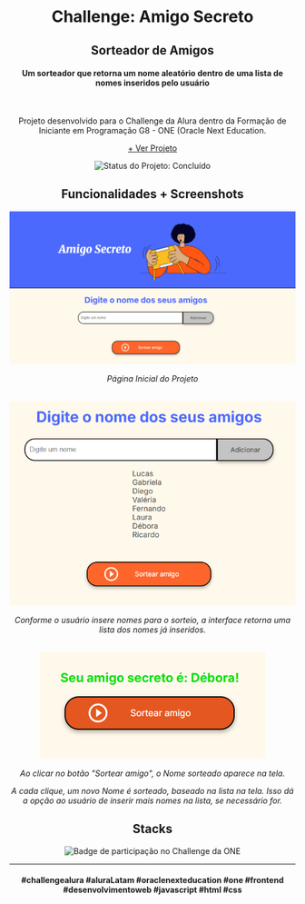 <div align="center">
<h1>Challenge: Amigo Secreto</h1>
<h2>Sorteador de Amigos</h2> 
<h4>Um sorteador que retorna um nome aleatório dentro de uma lista de nomes inseridos pelo usuário</h4>

<br>
<p>Projeto desenvolvido para o Challenge da Alura dentro da Formação de Iniciante em Programação G8 - ONE (Oracle Next Education.</p>

[+ Ver Projeto](https://luisatriers.github.io/challenge-amigo-secreto/)

<p><img src="http://img.shields.io/static/v1?label=STATUS%20DO%20PROJETO&message=CONCLUÍDO&color=GREEN&style=for-the-badge" width="" alt="Status do Projeto: Concluído"></p>

<h2>Funcionalidades + Screenshots</h2>

<img src="https://github.com/luisatriers/challenge-amigo-secreto/blob/2547aee37c70d2de4ab89dd946c25a2bf43ec26e/assets/readme/cover.png?raw=true" width="800" alt="Página Inicial do Projeto">
<p><i>Página Inicial do Projeto</i></p>
<br>

<img src="https://github.com/luisatriers/challenge-amigo-secreto/blob/main/assets/readme/friendslist.png?raw=true" width="" alt="Campo de inserção de nome e lista de nomes gerada">
<p><i>Conforme o usuário insere nomes para o sorteio, a interface retorna uma lista dos nomes já inseridos.</i></p>
<br>

<img src="https://github.com/luisatriers/challenge-amigo-secreto/blob/main/assets/readme/sorted.png?raw=true" width="" alt="Resultado do Sorteio">
<p><i>Ao clicar no botão "Sortear amigo", o Nome sorteado aparece na tela.</i></p>
<p><i>A cada clique, um novo Nome é sorteado, baseado na lista na tela. Isso dá a opção ao usuário de inserir mais nomes na lista, se necessário for.</i></p>

<div>

<h2>Stacks</h2>

<p><img src="https://cdn1.gnarususercontent.com.br/6/409216/ff043987-239b-4661-bdb1-7f4ca6092c48.png" width="300" alt="Badge de participação no Challenge da ONE"><p>
</div>

<hr>

#### #challengealura #aluraLatam #oraclenexteducation #one #frontend #desenvolvimentoweb #javascript #html #css
